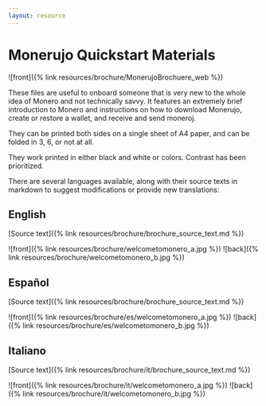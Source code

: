 ```yaml
---
layout: resource
---
```


# Monerujo Quickstart Materials

![front]({% link resources/brochure/MonerujoBrochuere_web %})

These files are useful to onboard someone that is very new to the whole idea of Monero and not technically savvy. It features an extremely brief introduction to Monero and instructions on how to download Monerujo, create or restore a wallet, and receive and send moneroj.

They can be printed both sides on a single sheet of A4 paper, and can be folded in 3, 6, or not at all.

They work printed in either black and white or colors. Contrast has been prioritized.

There are several languages available, along with their source texts in markdown to suggest modifications or provide new translations:

## English
[Source text]({% link resources/brochure/brochure_source_text.md %})

![front]({% link resources/brochure/welcometomonero_a.jpg %})
![back]({% link resources/brochure/welcometomonero_b.jpg %})

## Español
[Source text]({% link resources/brochure/brochure_source_text.md %})

![front]({% link resources/brochure/es/welcometomonero_a.jpg %})
![back]({% link resources/brochure/es/welcometomonero_b.jpg %})


## Italiano
[Source text]({% link resources/brochure/it/brochure_source_text.md %})

![front]({% link resources/brochure/it/welcometomonero_a.jpg %})
![back]({% link resources/brochure/it/welcometomonero_b.jpg %})
